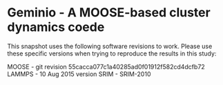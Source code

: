 # Geminio - A MOOSE-based cluster dynamics coede

This snapshot uses the following software revisions to work. Please use these specific versions when trying to reproduce the results in this study:

MOOSE - git revision 55cacca077c1a40285ad0f01912f582cd4dcfb72
LAMMPS - 10 Aug 2015 version
SRIM - SRIM-2010
